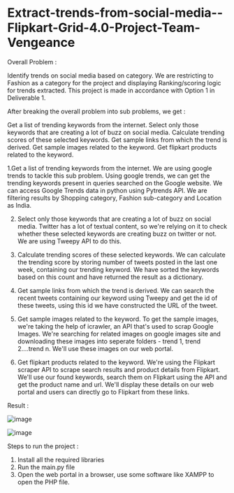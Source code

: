 # Extract-trends-from-social-media--Flipkart-Grid-4.0-Project-Team-Vengeance

Overall Problem :

Identify trends on social media based on category. We are restricting to Fashion as a category for the project and displaying Ranking/scoring logic for trends extracted. This project is made in accordance with Option 1 in Deliverable 1.

After breaking the overall problem into sub problems, we get :

Get a list of trending keywords from the internet.
Select only those keywords that are creating a lot of buzz on social media.
Calculate trending scores of these selected keywords.
Get sample links from which the trend is derived.
Get sample images related to the keyword.
Get flipkart products related to the keyword.

1.Get a list of trending keywords from the internet.
We are using google trends to tackle this sub problem. Using google trends, we can get the trending keywords present in queries searched on the Google website. We can access Google Trends data in python using Pytrends API. We are filtering results by Shopping category, Fashion sub-category and Location as India.

2. Select only those keywords that are creating a lot of buzz on social media.
Twitter has a lot of textual content, so we're relying on it to check whether these selected keywords are creating buzz on twitter or not. We are using Tweepy API to do this.

3. Calculate trending scores of these selected keywords.
We can calculate the trending score by storing number of tweets posted in the last one week, containing our trending keyword. We have sorted the keywords based on this count and have returned the result as a dictionary.

4. Get sample links from which the trend is derived.
We can search the recent tweets containing our keyword using Tweepy and get the id of these tweets, using this id we have constructed the URL of the tweet.

5. Get sample images related to the keyword.
To get the sample images, we're taking the help of icrawler, an API that's used to scrap Google Images. We're searching for related images on google images site and downloading these images into seperate folders - trend 1, trend 2....trend n. We'll use these images on our web portal.

6. Get flipkart products related to the keyword.
We're using the Flipkart scraper API to scrape search results and product details from Flipkart. We'll use our found keywords, search them on Flipkart using the API and get the  product name and url. We'll display these details on our web portal and users can directly go to Flipkart from these links.

Result :

![image](https://user-images.githubusercontent.com/65012840/182058759-a8658a2e-176d-4cb8-85b0-eade9cefe14a.png)

![image](https://user-images.githubusercontent.com/65012840/182058845-3d4ebd68-867f-4127-ab80-8f3d0e22cc10.png)


Steps to run the project :

1. Install all the required libraries
2. Run the main.py file
3. Open the web portal in a browser, use some software like XAMPP to open the PHP file.
